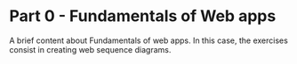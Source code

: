 #  Part 0 - Fundamentals of Web apps

A brief content about Fundamentals of web apps. In this case, the exercises consist in creating web sequence diagrams.